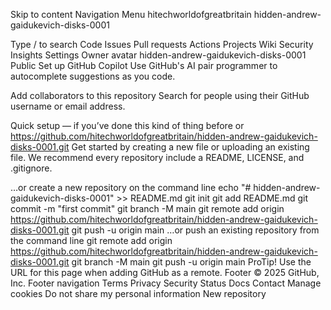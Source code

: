 Skip to content
Navigation Menu
hitechworldofgreatbritain
hidden-andrew-gaidukevich-disks-0001

Type / to search
Code
Issues
Pull requests
Actions
Projects
Wiki
Security
Insights
Settings
Owner avatar
hidden-andrew-gaidukevich-disks-0001
Public
Set up GitHub Copilot
Use GitHub's AI pair programmer to autocomplete suggestions as you code.

Add collaborators to this repository
Search for people using their GitHub username or email address.

Quick setup — if you’ve done this kind of thing before
or	
https://github.com/hitechworldofgreatbritain/hidden-andrew-gaidukevich-disks-0001.git
Get started by creating a new file or uploading an existing file. We recommend every repository include a README, LICENSE, and .gitignore.

…or create a new repository on the command line
echo "# hidden-andrew-gaidukevich-disks-0001" >> README.md
git init
git add README.md
git commit -m "first commit"
git branch -M main
git remote add origin https://github.com/hitechworldofgreatbritain/hidden-andrew-gaidukevich-disks-0001.git
git push -u origin main
…or push an existing repository from the command line
git remote add origin https://github.com/hitechworldofgreatbritain/hidden-andrew-gaidukevich-disks-0001.git
git branch -M main
git push -u origin main
 ProTip! Use the URL for this page when adding GitHub as a remote.
Footer
© 2025 GitHub, Inc.
Footer navigation
Terms
Privacy
Security
Status
Docs
Contact
Manage cookies
Do not share my personal information
New repository
